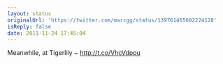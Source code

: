 ```yaml
---
layout: status
originalUrl: 'https://twitter.com/marcgg/status/139761465602224128'
isReply: false
date: 2011-11-24 17:45:04
---
```


Meanwhile, at Tigerlily ~  http://t.co/VhcVdppu
